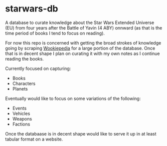 # starwars-db

A database to curate knowledge about the Star Wars Extended Universe (EU) from four years after the Battle of Yavin (4 ABY) onnward (as that is the time period of books I tend to focus on reading).

For now this repo is concerned with getting the broad strokes of knowledge going by scraping [Wookiepedia](https://starwars.fandom.com/wiki/Main_Page) for a large portion of the database. Once that is in decent shape I plan on curating it with my own notes as I continue reading the books.

Currently focused on capturing:
- Books
- Characters
- Planets

Eventually would like to focus on some variations of the following:
- Events
- Vehicles
- Weapons
- Factions

Once the databaase is in decent shape would like to serve it up in at least tabular format on a website.
